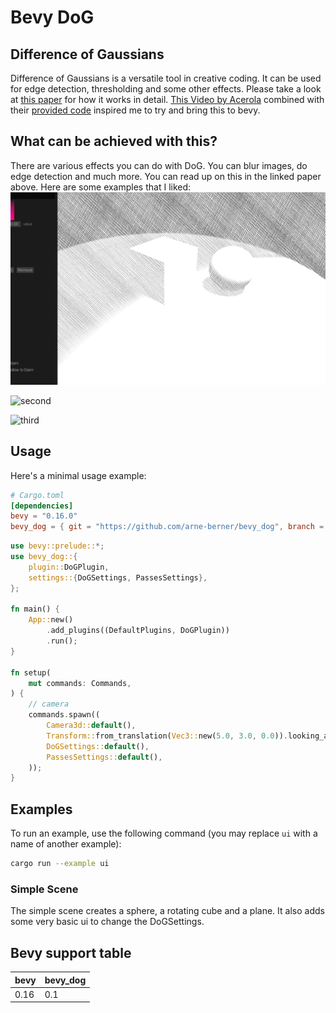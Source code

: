 # Bevy DoG
## Difference of Gaussians
Difference of Gaussians is a versatile tool in creative coding. It can be used for edge detection, thresholding and some other effects. 
Please take a look at [this paper](https://users.cs.northwestern.edu/~sco590/winnemoeller-cag2012.pdf) for how it works in detail. [This Video by Acerola](https://www.youtube.com/watch?v=5EuYKEvugLU) combined with their [provided code](https://github.com/GarrettGunnell/Post-Processing/tree/main/Assets/Edge%20Detection) inspired me to try and bring this to bevy.

## What can be achieved with this?
There are various effects you can do with DoG. You can blur images, do edge detection and much more. You can read up on this in the linked paper above. Here are some examples that I liked:
![first](./resources/Pasted_image.png)


![second](./resources/Pasted_image2.png)


![third](./resources/Pasted_image3.png)

## Usage
Here's a minimal usage example:
```toml
# Cargo.toml
[dependencies]
bevy = "0.16.0"
bevy_dog = { git = "https://github.com/arne-berner/bevy_dog", branch = "main" }
```

```rust
use bevy::prelude::*;
use bevy_dog::{
    plugin::DoGPlugin,
    settings::{DoGSettings, PassesSettings},
};

fn main() {
    App::new()
        .add_plugins((DefaultPlugins, DoGPlugin))
        .run();
}

fn setup(
    mut commands: Commands,
) {
    // camera
    commands.spawn((
        Camera3d::default(),
        Transform::from_translation(Vec3::new(5.0, 3.0, 0.0)).looking_at(Vec3::default(), Vec3::Y),
        DoGSettings::default(),
        PassesSettings::default(),
    ));
}

```

## Examples
To run an example, use the following command (you may replace `ui` with a name of another example):

```bash
cargo run --example ui
```

### Simple Scene
The simple scene creates a sphere, a rotating cube and a plane. It also adds some very basic ui to change the DoGSettings.

## Bevy support table
| bevy | bevy_dog  |
|------|-----------|
| 0.16 | 0.1       |

